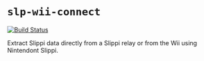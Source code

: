 # `slp-wii-connect`

[![Build Status](https://github.com/vinceau/slp-wii-connect/workflows/build/badge.svg)](https://github.com/vinceau/slp-wii-connect/actions?workflow=build)

Extract Slippi data directly from a Slippi relay or from the Wii using Nintendont Slippi.


